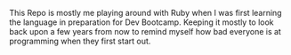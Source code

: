 <p>This Repo is mostly me playing around with Ruby when I was first learning the language in preparation for Dev Bootcamp. Keeping it mostly to look back upon a few years from now to remind myself how bad everyone is at programming when they first start out.</p>
